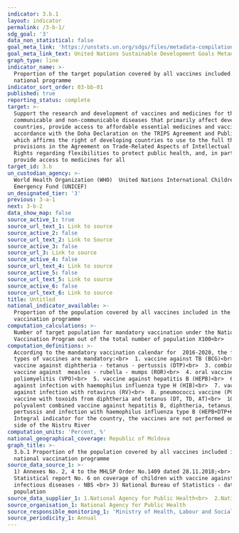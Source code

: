 ```yaml
---
indicator: 3.b.1
layout: indicator
permalink: /3-b-1/
sdg_goal: '3'
data_non_statistical: false
goal_meta_link: 'https://unstats.un.org/sdgs/files/metadata-compilation/Metadata-Goal-3.pdf'
goal_meta_link_text: United Nations Sustainable Development Goals Metadata (PDF 4.0 MB)
graph_type: line
indicator_name: >-
  Proportion of the target population covered by all vaccines included in their
  national programme
indicator_sort_order: 03-bb-01
published: true
reporting_status: complete
target: >-
  Support the research and development of vaccines and medicines for the
  communicable and non-communicable diseases that primarily affect developing
  countries, provide access to affordable essential medicines and vaccines, in
  accordance with the Doha Declaration on the TRIPS Agreement and Public Health,
  which affirms the right of developing countries to use to the full the
  provisions in the Agreement on Trade-Related Aspects of Intellectual Property
  Rights regarding flexibilities to protect public health, and, in particular,
  provide access to medicines for all
target_id: 3.b
un_custodian_agency: >-
  World Health Organization (WHO)  United Nations International Children's
  Emergency Fund (UNICEF)
un_designated_tier: '3'
previous: 3-a-1
next: 3-b-2
data_show_map: false
source_active_1: true
source_url_text_1: Link to source
source_active_2: false
source_url_text_2: Link to Source
source_active_3: false
source_url_3: Link to source
source_active_4: false
source_url_text_4: Link to source
source_active_5: false
source_url_text_5: Link to source
source_active_6: false
source_url_text_6: Link to source
title: Untitled
national_indicator_available: >-
  Proportion of the population covered by all vaccines included in the national
  vaccination programme
computation_calculations: >-
  Number of target population for mandatory vaccination under the National
  Vaccination Program out of the total number of population X100<br>
computation_definitions: >-
  According to the mandatory vaccination calendar for  2016-2020, the following
  types of vaccines are mandatory:<br>  1. vaccine against TB (BCG)<br>  2.
  vaccine against diphtheria - tetanus - pertussis (DTP)<br>  3. combined
  vaccine against  measles - rubella - mumps (ROR)<br>  4. oral vaccine against
  poliomyelitis (VPO)<br>  5. vaccine against hepatitis B (HEPB)<br>  6. vaccine
  against infection with haemophilus influenza type H (HIB)<br>  7. vaccine
  against infection with rotavirus (RV)<br>  8. pneumococci vaccine (PC)<br>  9.
  vaccine with toxoids from diphtheria and tetanus (DT, TD, AT)<br>  10.
  polyvalent combined vaccine against hepatitis B, diphtheria, tetanus,
  pertussis and infection with haemophilus influenza type B (HEPB+DTP+HIB)<br> 
  Integral indicator for the country, the vaccines are not performed on the left
  side of the Nistru River
computation_units: 'Percent, %'
national_geographical_coverage: Republic of Moldova
graph_title: >-
  3.b.1 Proportion of the population covered by all vaccines included in the
  national vaccination programme 
source_data_source_1: >-
  1) Annexes No. 2, 4 to the MHLSP Order No.1409 dated 28.11.2018;<br>  2)
  Statistical report No. 6 on coverage of children with vaccine against
  infectious diseases - NBS <br> 3) National Bureau of Statistics - data on
  population 
source_data_supplier_1: 1.National Agency for Public Health<br>  2.National Bureau of Statistics
source_organisation_1: National Agency for Public Health
source_responsible_monitoring_1: 'Ministry of Health, Labour and Social Protection'
source_periodicity_1: Annual
---
```

